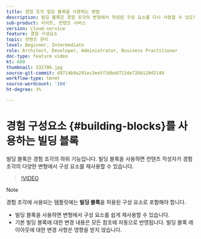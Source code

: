 ```yaml
---
title: 경험 조각 빌딩 블록을 사용하는 방법
description: 빌딩 블록은 경험 조각의 변형에서 작성된 구성 요소를 다시 사용할 수 있도록 하는 경험 조각의 하위 기능입니다.
sub-product: 사이트, 컨텐츠 서비스
version: cloud-service
feature: 경험 구성요소
topic: 컨텐츠 관리
level: Beginner, Intermediate
role: Architect, Developer, Administrator, Business Practitioner
doc-type: feature video
kt: 660
thumbnail: 331786.jpg
source-git-commit: d9714b9a291ec3ee5f3dba9723de72bb120d2149
workflow-type: tm+mt
source-wordcount: '104'
ht-degree: 3%

---
```



# 경험 구성요소 {#building-blocks}를 사용하는 빌딩 블록

빌딩 블록은 경험 조각의 하위 기능입니다. 빌딩 블록을 사용하면 컨텐츠 작성자가 경험 조각의 다양한 변형에서 구성 요소를 재사용할 수 있습니다.

>[!VIDEO](https://video.tv.adobe.com/v/331786/?quality=12&learn=on)

>[!NOTE]
>
> 경험 조각에 사용되는 템플릿에는 **빌딩 블록**&#x200B;을 허용된 구성 요소로 포함해야 합니다.

* 빌딩 블록을 사용하면 변형에서 구성 요소를 쉽게 재사용할 수 있습니다.
* 기본 빌딩 블록에 대한 변경 내용은 모든 참조에 자동으로 반영됩니다. 빌딩 블록 레이아웃에 대한 변경 사항은 영향을 받지 않습니다.
